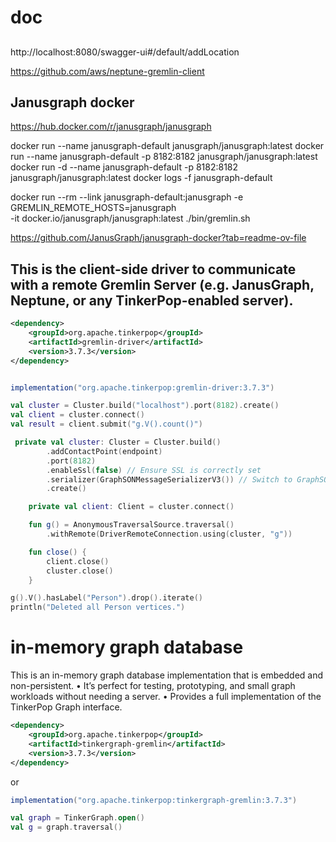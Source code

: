 # doc

##

http://localhost:8080/swagger-ui#/default/addLocation

https://github.com/aws/neptune-gremlin-client

## Janusgraph docker

https://hub.docker.com/r/janusgraph/janusgraph

docker run --name janusgraph-default janusgraph/janusgraph:latest
docker run --name janusgraph-default -p 8182:8182 janusgraph/janusgraph:latest
docker run -d --name janusgraph-default -p 8182:8182 janusgraph/janusgraph:latest
docker logs -f janusgraph-default


docker run --rm --link janusgraph-default:janusgraph -e GREMLIN_REMOTE_HOSTS=janusgraph \
-it docker.io/janusgraph/janusgraph:latest ./bin/gremlin.sh

https://github.com/JanusGraph/janusgraph-docker?tab=readme-ov-file

## This is the client-side driver to communicate with a remote Gremlin Server (e.g. JanusGraph, Neptune, or any TinkerPop-enabled server).

```xml
<dependency>
    <groupId>org.apache.tinkerpop</groupId>
    <artifactId>gremlin-driver</artifactId>
    <version>3.7.3</version>
</dependency>
```

```gradle

implementation("org.apache.tinkerpop:gremlin-driver:3.7.3")
```

```kotlin
val cluster = Cluster.build("localhost").port(8182).create()
val client = cluster.connect()
val result = client.submit("g.V().count()")

```

```kotlin
 private val cluster: Cluster = Cluster.build()
        .addContactPoint(endpoint)
        .port(8182)
        .enableSsl(false) // Ensure SSL is correctly set
        .serializer(GraphSONMessageSerializerV3()) // Switch to GraphSON
        .create()

    private val client: Client = cluster.connect()

    fun g() = AnonymousTraversalSource.traversal()
        .withRemote(DriverRemoteConnection.using(cluster, "g"))

    fun close() {
        client.close()
        cluster.close()
    }

g().V().hasLabel("Person").drop().iterate()
println("Deleted all Person vertices.")

```

# in-memory graph database
This is an in-memory graph database implementation that is embedded and non-persistent.
•	It’s perfect for testing, prototyping, and small graph workloads without needing a server.
•	Provides a full implementation of the TinkerPop Graph interface.

```xml
<dependency>
    <groupId>org.apache.tinkerpop</groupId>
    <artifactId>tinkergraph-gremlin</artifactId>
    <version>3.7.3</version>
</dependency>
```
or 
```gradle
implementation("org.apache.tinkerpop:tinkergraph-gremlin:3.7.3")
```


```kotlin
val graph = TinkerGraph.open()
val g = graph.traversal()

```